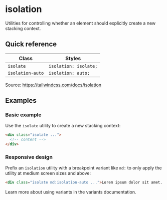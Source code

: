 # isolation

Utilities for controlling whether an element should explicitly create a new stacking context.

## Quick reference

| Class            | Styles                |
|------------------|-----------------------|
| `isolate`        | `isolation: isolate;` |
| `isolation-auto` | `isolation: auto;`    |

Source: https://tailwindcss.com/docs/isolation

## Examples

### Basic example

Use the `isolate` utility to create a new stacking context:

```html
<div class="isolate ...">
  <!-- content -->
</div>
```

### Responsive design

Prefix an `isolation` utility with a breakpoint variant like `md:` to only apply the utility at medium screen sizes and above:

```html
<div class="isolate md:isolation-auto ...">Lorem ipsum dolor sit amet...</div>
```

Learn more about using variants in the variants documentation.
